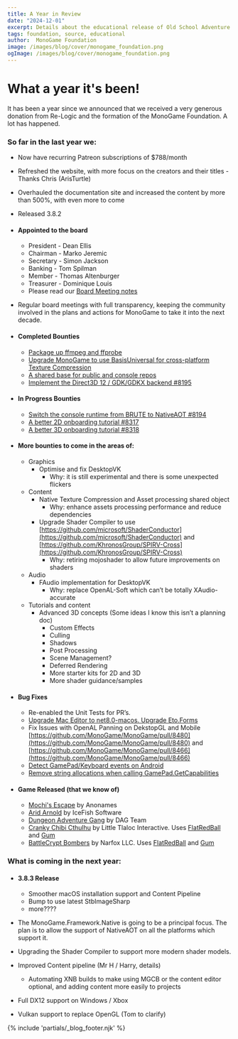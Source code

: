 ```yaml
---
title: A Year in Review
date: "2024-12-01"
excerpt: Details about the educational release of Old School Adventure
tags: foundation, source, educational
author:  MonoGame Foundation
image: /images/blog/cover/monogame_foundation.png
ogImage: /images/blog/cover/monogame_foundation.png
---
```


# What a year it's been!

It has been a year since we announced that we received a very generous donation from Re-Logic and the formation of the MonoGame Foundation. A lot has happened.

### So far in the last year we:

* Now have recurring Patreon subscriptions of $788/month  
* Refreshed the website, with more focus on the creators and their titles \- Thanks Chris (ArisTurtle)  
* Overhauled the documentation site and increased the content by more than 500%, with even more to come  
* Released 3.8.2

* #### Appointed to the board

  * President \- Dean Ellis  
  * Chairman \- Marko Jeremic  
  * Secretary \- Simon Jackson  
  * Banking \- Tom Spilman  
  * Member \- Thomas Altenburger  
  * Treasurer \- Dominique Louis  
  * Please read our [Board Meeting notes](https://monogame.net/blog/meeting)  
* Regular board meetings with full transparency, keeping the community involved in the plans and actions for MonoGame to take it into the next decade.

* #### Completed Bounties

  * [Package up ffmpeg and ffprobe](https://github.com/MonoGame/MonoGame/issues/8241)  
  * [Upgrade MonoGame to use BasisUniversal for cross-platform Texture Compression](https://github.com/MonoGame/MonoGame/issues/8419)  
  * [A shared base for public and console repos](https://github.com/MonoGame/MonoGame/issues/8242)  
  * [Implement the Direct3D 12 / GDK/GDKX backend \#8195](https://github.com/MonoGame/MonoGame/issues/8195)

* #### In Progress Bounties

  * [Switch the console runtime from BRUTE to NativeAOT \#8194](https://github.com/MonoGame/MonoGame/issues/8194)  
  * [A better 2D onboarding tutorial \#8317](https://github.com/MonoGame/MonoGame/issues/8317)  
  * [A better 3D onboarding tutorial \#8318](https://github.com/MonoGame/MonoGame/issues/8318)

* #### More bounties to come in the areas of:

  * Graphics  
    * Optimise and fix DesktopVK  
      * Why: it is still experimental and there is some unexpected flickers  
  * Content  
    * Native Texture Compression and Asset processing shared object  
      * Why: enhance assets processing performance and reduce dependencies  
    * Upgrade Shader Compiler to use [https://github.com/microsoft/ShaderConductor](https://github.com/microsoft/ShaderConductor) and [https://github.com/KhronosGroup/SPIRV-Cross](https://github.com/KhronosGroup/SPIRV-Cross)	  
      * Why: retiring mojoshader to allow future improvements on shaders  
  * Audio  
    * FAudio implementation for DesktopVK  
      * Why: replace OpenAL-Soft which can’t be totally XAudio-accurate  
  * Tutorials and content  
    * Advanced 3D concepts (Some ideas I know this isn’t a planning doc)  
      * Custom Effects   
      * Culling  
      * Shadows  
      * Post Processing  
      * Scene Management?  
      * Deferred Rendering  
      * More starter kits for 2D and 3D  
      * More shader guidance/samples

* #### Bug Fixes

  * Re-enabled the Unit Tests for PR’s.  
  * [Upgrade Mac Editor to net8.0-macos. Upgrade Eto.Forms](https://github.com/MonoGame/MonoGame/pull/8505)   
  * Fix Issues with OpenAL Panning on DekstopGL and Mobile  [https://github.com/MonoGame/MonoGame/pull/8480](https://github.com/MonoGame/MonoGame/pull/8480) and [https://github.com/MonoGame/MonoGame/pull/8466](https://github.com/MonoGame/MonoGame/pull/8466)  
  * [Detect GamePad/Keyboard events on Android](https://github.com/MonoGame/MonoGame/pull/8465)   
  * [Remove string allocations when calling GamePad.GetCapabilities](https://github.com/MonoGame/MonoGame/pull/8453)

* #### Game Released (that we know of)
  * [Mochi's Escape](https://anonames-lair.itch.io/mochi-escape) by Anonames
  * [Arid Arnold](https://icefish-software.itch.io/arid-arnold) by IceFish Software
  * [Dungeon Adventure Gang](https://store.steampowered.com/app/2147690/Dungeon_Adventure_Gang/) by DAG Team
  * [Cranky Chibi Cthulhu](https://little-tlaloc-interactive.itch.io/cranky-chibi-cthulhu) by Little Tlaloc Interactive. Uses [FlatRedBall](https://flatredball.com/) and [Gum](http://docs.flatredball.com/gum/)
  * [BattleCrypt Bombers](https://store.steampowered.com/app/2188930/BattleCrypt_Bombers/) by Narfox LLC. Uses [FlatRedBall](https://flatredball.com/) and [Gum](http://docs.flatredball.com/gum/)

### What is coming in the next year:

* #### 3.8.3 Release

  * Smoother macOS installation support and Content Pipeline  
  * Bump to use latest StbImageSharp  
  * more????  
* The MonoGame.Framework.Native is going to be a principal focus. The plan is to allow the support of NativeAOT on all the platforms which support it.   
* Upgrading the Shader Compiler to support more modern shader models.   
* Improved Content pipeline (Mr H / Harry, details)  
  * Automating XNB builds to make using MGCB or the content editor optional, and adding content more easily to projects  
* Full DX12 support on Windows / Xbox  
* Vulkan support to replace OpenGL (Tom to clarify)

{% include 'partials/_blog_footer.njk' %}